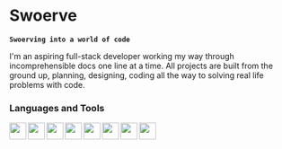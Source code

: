 # Swoerve

**`Swoerving into a world of code`**

I'm an aspiring full-stack developer working my way through incomprehensible docs one line at a time. All projects are built from the ground up, planning, designing, coding all the way to solving real life problems with code.

### Languages and Tools

<img align="left" width="30px" src="https://cdn.jsdelivr.net/gh/devicons/devicon@latest/icons/javascript/javascript-plain.svg" />
<img align="left" width="30px" src="https://cdn.jsdelivr.net/gh/devicons/devicon@latest/icons/typescript/typescript-plain.svg" />
<img align="left" width="30px" src="https://cdn.jsdelivr.net/gh/devicons/devicon@latest/icons/html5/html5-plain.svg" />
<img align="left" width="30px" src="https://cdn.jsdelivr.net/gh/devicons/devicon@latest/icons/css3/css3-plain.svg" />
<img align="left" width="30px" src="https://cdn.jsdelivr.net/gh/devicons/devicon@latest/icons/nodejs/nodejs-plain.svg" />
<img align="left" width="30px" src="https://cdn.jsdelivr.net/gh/devicons/devicon@latest/icons/vuejs/vuejs-original.svg" />
<img align="left" width="30px" src="https://cdn.jsdelivr.net/gh/devicons/devicon@latest/icons/python/python-plain.svg" />
<img align="left" width="30px" src="https://cdn.jsdelivr.net/gh/devicons/devicon@latest/icons/git/git-plain.svg" />

          
          
<!--
**Swoerve/Swoerve** is a ✨ _special_ ✨ repository because its `README.md` (this file) appears on your GitHub profile.

Here are some ideas to get you started:

- 🔭 I’m currently working on ...
- 🌱 I’m currently learning ...
- 👯 I’m looking to collaborate on ...
- 🤔 I’m looking for help with ...
- 💬 Ask me about ...
- 📫 How to reach me: ...
- 😄 Pronouns: ...
- ⚡ Fun fact: ...
-->
